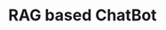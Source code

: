 ---
layout: page
title: RAG based ChatBot
description: An open source llm trained on user submitted document.
img: assets/img/chatbot.png
redirect: https://unsplash.com
importance: 3
category: work
---